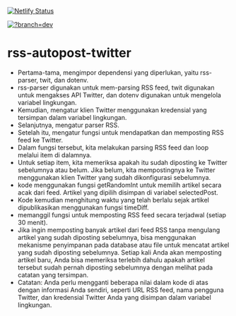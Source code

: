 [![Netlify Status](https://api.netlify.com/api/v1/badges/87986a74-7531-411b-9f71-f7b4585e9eb5/deploy-status)](https://app.netlify.com/sites/lighthearted-hamster-250998/deploys)


[![?branch=dev](https://api.netlify.com/api/v1/badges/87986a74-7531-411b-9f71-f7b4585e9eb5/deploy-status)](https://app.netlify.com/sites/lighthearted-hamster-250998/deploys)
# rss-autopost-twitter
<ul>
<li>Pertama-tama, mengimpor dependensi yang diperlukan, yaitu rss-parser, twit, dan dotenv. 
<li>rss-parser digunakan untuk mem-parsing RSS feed, twit digunakan untuk mengakses API Twitter, dan dotenv digunakan untuk mengelola variabel lingkungan.

<li>Kemudian, mengatur klien Twitter menggunakan kredensial yang tersimpan dalam variabel lingkungan.

<li>Selanjutnya, mengatur parser RSS.

<li>Setelah itu, mengatur fungsi untuk mendapatkan dan memposting RSS feed ke Twitter.

<li>Dalam fungsi tersebut, kita melakukan parsing RSS feed dan loop melalui item di dalamnya.

<li>Untuk setiap item, kita memeriksa apakah itu sudah diposting ke Twitter sebelumnya atau belum. Jika belum, kita mempostingnya ke Twitter menggunakan klien Twitter yang sudah dikonfigurasi sebelumnya.
<li>kode menggunakan fungsi getRandomInt untuk memilih artikel secara acak dari feed. Artikel yang dipilih disimpan di variabel selectedPost.
<li>Kode kemudian menghitung waktu yang telah berlalu sejak artikel dipublikasikan menggunakan fungsi timeDiff.

<li>memanggil fungsi untuk memposting RSS feed secara terjadwal (setiap 30 menit).
<li>Jika ingin memposting banyak artikel dari feed RSS tanpa mengulang artikel yang sudah diposting sebelumnya, bisa menggunakan mekanisme penyimpanan pada database atau file untuk mencatat artikel yang sudah diposting sebelumnya. Setiap kali Anda akan memposting artikel baru, Anda bisa memeriksa terlebih dahulu apakah artikel tersebut sudah pernah diposting sebelumnya dengan melihat pada catatan yang tersimpan.

<li>Catatan: Anda perlu mengganti beberapa nilai dalam kode di atas dengan informasi Anda sendiri, seperti URL RSS feed, nama pengguna Twitter, dan kredensial Twitter Anda yang disimpan dalam variabel lingkungan.
<ul>
